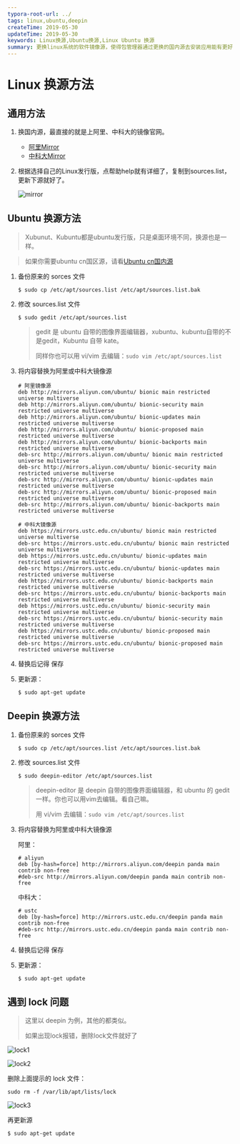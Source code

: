 ```yaml
---
typora-root-url: ../
tags: linux,ubuntu,deepin
createTime: 2019-05-30
updateTime: 2019-05-30
keywords: Linux换源,Ubuntu换源,Linux Ubuntu 换源
summary: 更换linux系统的软件镜像源，使得包管理器通过更换的国内源去安装应用能有更好的速度。
---
```


# Linux 换源方法

## 通用方法

1. 换国内源，最直接的就是上阿里、中科大的镜像官网。

   - [阿里Mirror](https://opsx.alibaba.com/mirror) 
   - [中科大Mirror](http://mirrors.ustc.edu.cn/) 

2. 根据选择自己的Linux发行版，点帮助help就有详细了，复制到sources.list，更新下源就好了。

   ![mirror](/images/linux/2/mirror.png)

## Ubuntu 换源方法

> Xubunut、Kubuntu都是ubuntu发行版，只是桌面环境不同，换源也是一样。

> 如果你需要ubuntu cn国区源，请看[Ubuntu cn国内源](https://anandzhang.com/posts/linux/3) 

1. 备份原来的 sorces 文件

   ```shell
   $ sudo cp /etc/apt/sources.list /etc/apt/sources.list.bak
   ```

2. 修改 sources.list 文件

   ```shell
   $ sudo gedit /etc/apt/sources.list
   ```

   > gedit 是 ubuntu 自带的图像界面编辑器，xubuntu、kubuntu自带的不是gedit，Kubuntu 自带 kate。
   >
   > 同样你也可以用 vi/vim 去编辑：`sudo vim /etc/apt/sources.list` 

3. 将内容替换为阿里或中科大镜像源

   ```
   # 阿里镜像源
   deb http://mirrors.aliyun.com/ubuntu/ bionic main restricted universe multiverse
   deb http://mirrors.aliyun.com/ubuntu/ bionic-security main restricted universe multiverse
   deb http://mirrors.aliyun.com/ubuntu/ bionic-updates main restricted universe multiverse
   deb http://mirrors.aliyun.com/ubuntu/ bionic-proposed main restricted universe multiverse
   deb http://mirrors.aliyun.com/ubuntu/ bionic-backports main restricted universe multiverse
   deb-src http://mirrors.aliyun.com/ubuntu/ bionic main restricted universe multiverse
   deb-src http://mirrors.aliyun.com/ubuntu/ bionic-security main restricted universe multiverse
   deb-src http://mirrors.aliyun.com/ubuntu/ bionic-updates main restricted universe multiverse
   deb-src http://mirrors.aliyun.com/ubuntu/ bionic-proposed main restricted universe multiverse
   deb-src http://mirrors.aliyun.com/ubuntu/ bionic-backports main restricted universe multiverse
   ```

   ```
   # 中科大镜像源
   deb https://mirrors.ustc.edu.cn/ubuntu/ bionic main restricted universe multiverse
   deb-src https://mirrors.ustc.edu.cn/ubuntu/ bionic main restricted universe multiverse
   deb https://mirrors.ustc.edu.cn/ubuntu/ bionic-updates main restricted universe multiverse
   deb-src https://mirrors.ustc.edu.cn/ubuntu/ bionic-updates main restricted universe multiverse
   deb https://mirrors.ustc.edu.cn/ubuntu/ bionic-backports main restricted universe multiverse
   deb-src https://mirrors.ustc.edu.cn/ubuntu/ bionic-backports main restricted universe multiverse
   deb https://mirrors.ustc.edu.cn/ubuntu/ bionic-security main restricted universe multiverse
   deb-src https://mirrors.ustc.edu.cn/ubuntu/ bionic-security main restricted universe multiverse
   deb https://mirrors.ustc.edu.cn/ubuntu/ bionic-proposed main restricted universe multiverse
   deb-src https://mirrors.ustc.edu.cn/ubuntu/ bionic-proposed main restricted universe multiverse
   ```

4. 替换后记得 保存

5. 更新源：

   ```shell
   $ sudo apt-get update
   ```

## Deepin 换源方法

1. 备份原来的 sorces 文件

   ```shell
   $ sudo cp /etc/apt/sources.list /etc/apt/sources.list.bak
   ```

2. 修改 sources.list 文件

   ```shell
   $ sudo deepin-editor /etc/apt/sources.list
   ```

   > deepin-editor 是 deepin 自带的图像界面编辑器，和 ubuntu 的 gedit 一样。你也可以用vim去编辑。看自己嘛。
   >
   > 用 vi/vim 去编辑：`sudo vim /etc/apt/sources.list` 

3. 将内容替换为阿里或中科大镜像源

   阿里：

   ```
   # aliyun
   deb [by-hash=force] http://mirrors.aliyun.com/deepin panda main contrib non-free
   #deb-src http://mirrors.aliyun.com/deepin panda main contrib non-free
   ```

   中科大：

   ```
   # ustc
   deb [by-hash=force] http://mirrors.ustc.edu.cn/deepin panda main contrib non-free
   #deb-src http://mirrors.ustc.edu.cn/deepin panda main contrib non-free
   ```

4. 替换后记得 保存

5. 更新源：

   ```shell
   $ sudo apt-get update
   ```

## 遇到 lock 问题

> 这里以 deepin 为例，其他的都类似。
>
> 如果出现lock报错，删除lock文件就好了

![lock1](/images/linux/2/lock1.png)

![lock2](/images/linux/2/lock2.png)

删除上面提示的 lock 文件：

```shell
sudo rm -f /var/lib/apt/lists/lock
```

![lock3](/images/linux/2/lock3.png)

再更新源

```shell
$ sudo apt-get update
```

